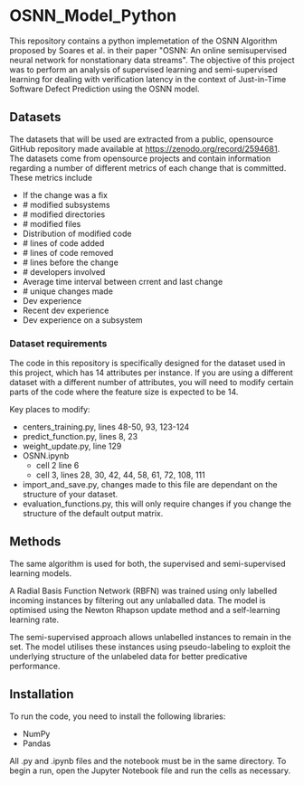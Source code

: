 # OSNN_Model_Python
This repository contains a python implemetation of the OSNN Algorithm proposed by Soares et al. in their paper "OSNN: An online semisupervised neural network for nonstationary data streams". The objective of this project was to perform an analysis of supervised learning and semi-supervised learning for dealing with verification latency in the context of Just-in-Time Software Defect Prediction using the OSNN model.

## Datasets
The datasets that will be used are extracted from a public, opensource GitHub repository made available at https://zenodo.org/record/2594681. The datasets come from opensource projects and contain information regarding a number of different metrics of each change that is committed. These metrics include
- If the change was a fix
- \# modified subsystems
- \# modified directories
- \# modified files
- Distribution of modified code
- \# lines of code added
- \# lines of code removed
- \# lines before the change
- \# developers involved
- Average time interval between crrent and last change
- \# unique changes made
- Dev experience
- Recent dev experience
- Dev experience on a subsystem

### Dataset requirements
The code in this repository is specifically designed for the dataset used in this project, which has 14 attributes per instance. If you are using a different dataset with a different number of attributes, you will need to modify certain parts of the code where the feature size is expected to be 14.

Key places to modify:
- centers_training.py, lines 48-50, 93, 123-124
- predict_function.py, lines 8, 23
- weight_update.py, line 129
- OSNN.ipynb
    - cell 2 line 6
    - cell 3, lines 28, 30, 42, 44, 58, 61, 72, 108, 111
- import_and_save.py, changes made to this file are dependant on the structure of your dataset.
- evaluation_functions.py, this will only require changes if you change the structure of the default output matrix.



## Methods
The same algorithm is used for both, the supervised and semi-supervised learning models.

A Radial Basis Function Network (RBFN) was trained using only labelled incoming instances by filtering out any unlaballed data. The model is optimised using the Newton Rhapson update method and a self-learning learning rate.

The semi-supervised approach allows unlabelled instances to remain in the set. The model utilises these instances using pseudo-labeling to exploit the underlying structure of the unlabeled data for better predicative performance.

## Installation
To run the code, you need to install the following libraries:
- NumPy
- Pandas

All .py and .ipynb files and the notebook must be in the same directory. To begin a run, open the Jupyter Notebook file and run the cells as necessary.


